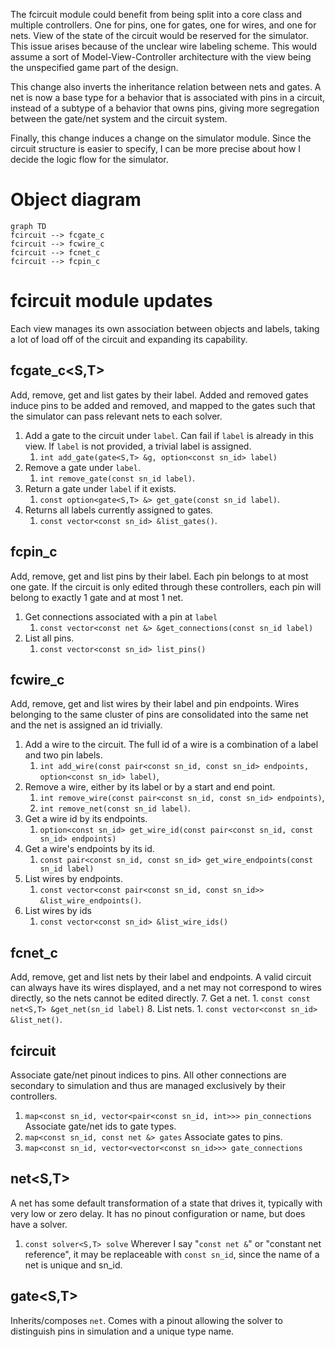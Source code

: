 The fcircuit module could benefit from being split into a core class and multiple controllers. One for pins, one for gates, one for wires, and one for nets. View of the state of the circuit would be reserved for the simulator. This issue arises because of the unclear wire labeling scheme. This would assume a sort of Model-View-Controller architecture with the view being the unspecified game part of the design.

This change also inverts the inheritance relation between nets and gates. A net is now a base type for a behavior that is associated with pins in a circuit, instead of a subtype of a behavior that owns pins, giving more segregation between the gate/net system and the circuit system.

Finally, this change induces a change on the simulator module. Since the circuit structure is easier to specify, I can be more precise about how I decide the logic flow for the simulator.
# Object diagram
```mermaid
graph TD
fcircuit --> fcgate_c
fcircuit --> fcwire_c
fcircuit --> fcnet_c
fcircuit --> fcpin_c
```
# fcircuit module updates
Each view manages its own association between objects and labels, taking a lot of load off of the circuit and expanding its capability.
## fcgate_c\<S,T>
Add, remove, get and list gates by their label. Added and removed gates induce pins to be added and removed, and mapped to the gates such that the simulator can pass relevant nets to each solver.
1. Add a gate to the circuit under `label`. Can fail if `label` is already in this view. If `label` is not provided, a trivial label is assigned.
	1. `int add_gate(gate<S,T> &g, option<const sn_id> label)`
2. Remove a gate under `label`.
	1. `int remove_gate(const sn_id label)`. 
3. Return a gate under `label` if it exists.
	1. `const option<gate<S,T> &> get_gate(const sn_id label)`. 
4. Returns all labels currently assigned to gates.
	1. `const vector<const sn_id> &list_gates()`. 
## fcpin_c
Add, remove, get and list pins by their label. Each pin belongs to at most one gate. If the circuit is only edited through these controllers, each pin will belong to exactly 1 gate and at most 1 net.
1. Get connections associated with a pin at `label`
	1. `const vector<const net &> &get_connections(const sn_id label)`
2. List all pins.
	1. `const vector<const sn_id> list_pins()`
## fcwire_c
Add, remove, get and list wires by their label and pin endpoints. Wires belonging to the same cluster of pins are consolidated into the same net and the net is assigned an id trivially.
1. Add a wire to the circuit. The full id of a wire is a combination of a label and two pin labels.
	1. `int add_wire(const pair<const sn_id, const sn_id> endpoints, option<const sn_id> label)`, 
2. Remove a wire, either by its label or by a start and end point.
	1. `int remove_wire(const pair<const sn_id, const sn_id> endpoints)`,
	2. `int remove_net(const sn_id label)`. 
3. Get a wire id by its endpoints.
	1. `option<const sn_id> get_wire_id(const pair<const sn_id, const sn_id> endpoints)`
4. Get a wire's endpoints by its id.
	1. `const pair<const sn_id, const sn_id> get_wire_endpoints(const sn_id label)`
5. List wires by endpoints.
	1. `const vector<const pair<const sn_id, const sn_id>> &list_wire_endpoints()`. 
6. List wires by ids
	1. `const vector<const sn_id> &list_wire_ids()`
## fcnet_c
Add, remove, get and list nets by their label and endpoints. A valid circuit can always have its wires displayed, and a net may not correspond to wires directly, so the nets cannot be edited directly.
7. Get a net.
	1. `const const net<S,T> &get_net(sn_id label)`
8. List nets.
	1. `const vector<const sn_id> &list_net()`. 
## fcircuit
Associate gate/net pinout indices to pins. All other connections are secondary to simulation and thus are managed exclusively by their controllers.
1. `map<const sn_id, vector<pair<const sn_id, int>>> pin_connections`
Associate gate/net ids to gate types.
2. `map<const sn_id, const net &> gates`
Associate gates to pins.
3. `map<const sn_id, vector<vector<const sn_id>>> gate_connections`
## net\<S,T>
A net has some default transformation of a state that drives it, typically with very low or zero delay. It has no pinout configuration or name, but does have a solver.
1. `const solver<S,T> solve`
Wherever I say "`const net &`" or "constant net reference", it may be replaceable with `const sn_id`, since the name of a net is unique and sn_id.
## gate\<S,T>
Inherits/composes `net`. Comes with a pinout allowing the solver to distinguish pins in simulation and a unique type name.